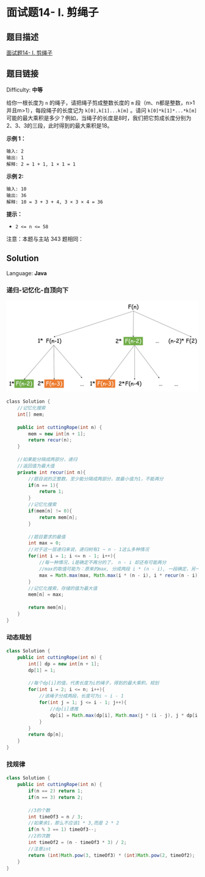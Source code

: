 # 面试题14- I. 剪绳子

## 题目描述

[面试题14- I. 剪绳子](https://leetcode-cn.com/problems/jian-sheng-zi-lcof/)

## 题目链接

Difficulty: **中等**

给你一根长度为 `n` 的绳子，请把绳子剪成整数长度的 `m` 段（m、n都是整数，n>1并且m>1），每段绳子的长度记为 `k[0],k[1]...k[m]` 。请问 `k[0]*k[1]*...*k[m]` 可能的最大乘积是多少？例如，当绳子的长度是8时，我们把它剪成长度分别为2、3、3的三段，此时得到的最大乘积是18。

**示例 1：**

```
输入: 2
输出: 1
解释: 2 = 1 + 1, 1 × 1 = 1
```

**示例 2:**

```
输入: 10
输出: 36
解释: 10 = 3 + 3 + 4, 3 × 3 × 4 = 36
```

**提示：**

* `2 <= n <= 58`

注意：本题与主站 343 题相同：

## Solution

Language: **Java**

### 递归-记忆化-自顶向下

![剪绳子1.png](../../_img/剪绳子1.png)

```java
​class Solution {
    //记忆化搜索
    int[] mem;

    public int cuttingRope(int n) {
        mem = new int[n + 1];
        return recur(n);
    }

    //如果能分隔成两部分，递归
    //返回值为最大值
    private int recur(int n){
        //题目说的正整数，至少能分隔成两部分，故最小值为1，不能再分
        if(n == 1){
            return 1;
        }
        //记忆化搜索
        if(mem[n] != 0){
            return mem[n];
        }

        //题目要求的最值
        int max = 0; 
        //对于这一层递归来说，递归树有1 ~ n - 1这么多种情况
        for(int i = 1; i <= n - 1; i++){
            //每一种情况，i是确定不再分的了， n - i 却还有可能再分
            //max的取值可能为：原来的max, 分成两段 i * (n - i), 一段确定，另一段还能再分 i * recur(n - i)
            max = Math.max(max, Math.max(i * (n - i), i * recur(n - i)));
        }
        //记忆化搜索，存储的值为最大值
        mem[n] = max;

        return mem[n];
    }
}
```

### 动态规划

```java
class Solution {
    public int cuttingRope(int n) {
        int[] dp = new int[n + 1];
        dp[1] = 1;

        //每个dp[i]的值，代表长度为i的绳子，得到的最大乘积。规划
        for(int i = 2; i <= n; i++){
            //该绳子分成两段，长度可为i ~ i - 1
            for(int j = 1; j <= i - 1; j++){
                //dp[i]递推
                dp[i] = Math.max(dp[i], Math.max(j * (i - j), j * dp[i - j]));
            }
        }
        return dp[n];
    }
}
```

### 找规律

```java
class Solution {
    public int cuttingRope(int n) {
        if(n == 2) return 1;
        if(n == 3) return 2;

        //3的个数
        int timeOf3 = n / 3;
        //如果余1，那么不应该1 * 3,而是 2 * 2
        if(n % 3 == 1) timeOf3--;
        //2的次数
        int timeOf2 = (n - timeOf3 * 3) / 2;
        //注意int
        return (int)Math.pow(3, timeOf3) * (int)Math.pow(2, timeOf2);
    }
}
```